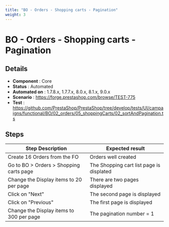 ```yaml
---
title: "BO - Orders - Shopping carts - Pagination"
weight: 3
---
```


# BO - Orders - Shopping carts - Pagination
## Details
* **Component** : Core
* **Status** : Automated
* **Automated on** : 1.7.8.x, 1.7.7.x, 8.0.x, 8.1.x, 9.0.x
* **Scenario** : https://forge.prestashop.com/browse/TEST-775
* **Test** : https://github.com/PrestaShop/PrestaShop/tree/develop/tests/UI/campaigns/functional/BO/02_orders/05_shoppingCarts/02_sortAndPagination.ts

## Steps
| Step Description | Expected result |
| ----- | ----- |
| Create 16 Orders from the FO | Orders well created |
| Go to BO > Orders > Shopping carts page | The Shopping cart list page is displated |
| Change the Display items to 20 per page | There are two pages displayed |
| Click on "Next" | The second page is displayed |
| Click on "Previous" | The first page is displayed |
| Change the Display items to 300 per page | The pagination number = 1 |